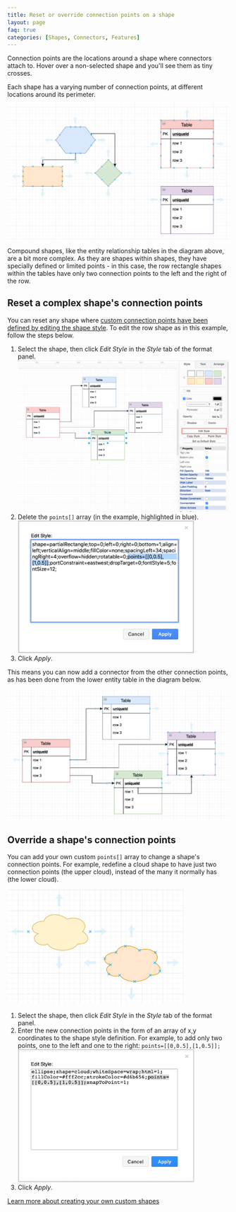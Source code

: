 ```yaml
---
title: Reset or override connection points on a shape
layout: page
faq: true
categories: [Shapes, Connectors, Features]
---
```


Connection points are the locations around a shape where connectors attach to. Hover over a non-selected shape and you'll see them as tiny crosses.

Each shape has a varying number of connection points, at different locations around its perimeter.

<img src="/assets/img/blog/connection-points-examples.png" style="max-width:100%;height:auto;" alt="Different shapes have different connection points">

Compound shapes, like the entity relationship tables in the diagram above, are a bit more complex. As they are shapes within shapes, they have specially defined or limited points - in this case, the row rectangle shapes within the tables have only two connection points to the left and the right of the row.

## Reset a complex shape's connection points

You can reset any shape where [custom connection points have been defined by editing the shape style](/doc/faq/shape-connection-points-customise.html). To edit the row shape as in this example, follow the steps below.

1. Select the shape, then click _Edit Style_ in the _Style_ tab of the format panel.
<br /><img src="/assets/img/blog/edit-style-entity-table-row.png" style="max-width:100%;height:auto;" alt="Edit the style of a shape to reset its connection points">
2. Delete the ``points[]`` array (in the example, highlighted in blue).
<br /><img src="/assets/img/blog/edit-style-reset-points.png" style="width=100%;max-width:400px;height:auto;" alt="Reset the connection points of the row of an entity table by deleting the points[] array">
3. Click _Apply_.

This means you can now add a connector from the other connection points, as has been done from the lower entity table in the diagram below.

<img src="/assets/img/blog/reset-points-er-table-row.png" style="max-width:100%;height:auto;" alt="The first non-key row in the lower entity table has had its connection points reset">

## Override a shape's connection points

You can add your own custom ``points[]`` array to change a shape's connection points. For example, redefine a cloud shape to have just two connection points (the upper cloud), instead of the many it normally has (the lower cloud).

<img src="/assets/img/blog/override-connection-points.png" style="width=100%;max-width:400px;height:auto;" alt="Define your own connection points by adding the points[] array to a shape's style">

1. Select the shape, then click _Edit Style_ in the _Style_ tab of the format panel.
2. Enter the new connection points in the form of an array of x,y coordinates to the shape style definition. For example, to add only two points, one to the left and one to the right: ``points=[[0,0.5],[1,0.5]];``
<br /><img src="/assets/img/blog/edit-style-override-connection-points.png" style="width=100%;max-width:400px;height:auto;" alt="Define your own custom connection points by adding locations in the points[] array in the shape's style">
3. Click _Apply_.

[Learn more about creating your own custom shapes](doc/faq/custom-shapes.html)
